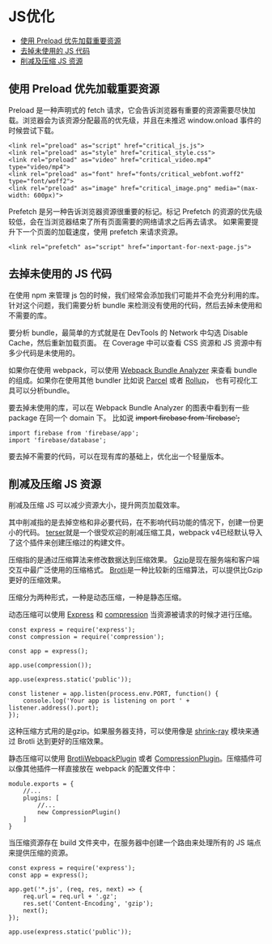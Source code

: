 # JS优化

* [使用 Preload 优先加载重要资源](javascript-optimization.md#preload-critical-assets)
* [去掉未使用的 JS 代码](javascript-optimization.md#remove-unused-javascript)
* [削减及压缩 JS 资源](javascript-optimization.md#compress-javascript)

## 使用 Preload 优先加载重要资源 <a id="preload-critical-assets"></a>

Preload 是一种声明式的 fetch 请求，它会告诉浏览器有重要的资源需要尽快加载。浏览器会为该资源分配最高的优先级，并且在未推迟 window.onload 事件的时候尝试下载。
```
<link rel="preload" as="script" href="critical_js.js">
<link rel="preload" as="style" href="critical_style.css">
<link rel="preload" as="video" href="critical_video.mp4" type="video/mp4">
<link rel="preload" as="font" href="fonts/critical_webfont.woff2" type="font/woff2">
<link rel="preload" as="image" href="critical_image.png" media="(max-width: 600px)">
```

Prefetch 是另一种告诉浏览器资源很重要的标记。标记 Prefetch 的资源的优先级较低，会在当浏览器结束了所有页面需要的网络请求之后再去请求。
如果需要提升下一个页面的加载速度，使用 prefetch 来请求资源。
```
<link rel="prefetch" as="script" href="important-for-next-page.js">
```

## 去掉未使用的 JS 代码 <a id="remove-unused-javascript"></a>
在使用 npm 来管理 js 包的时候，我们经常会添加我们可能并不会充分利用的库。针对这个问题，我们需要分析 bundle 来检测没有使用的代码，然后去掉未使用和不需要的库。

要分析 bundle，最简单的方式就是在 DevTools 的 Network 中勾选 Disable Cache，然后重新加载页面。
在 Coverage 中可以查看 CSS 资源和 JS 资源中有多少代码是未使用的。

如果你在使用 webpack，可以使用 [Webpack Bundle Analyzer](https://github.com/webpack-contrib/webpack-bundle-analyzer) 来查看 bundle 的组成。如果你在使用其他 bundler 比如说 [Parcel](https://parceljs.org/) 或者 [Rollup](https://rollupjs.org/guide/en/)， 也有可视化工具可以分析bundle。

要去掉未使用的库，可以在 Webpack Bundle Analyzer 的图表中看到有一些 package 在同一个 domain 下。
比如说 <strike>import firebase from 'firebase';</strike>
```
import firebase from 'firebase/app';
import 'firebase/database';
```

要去掉不需要的代码，可以在现有库的基础上，优化出一个轻量版本。


## 削减及压缩 JS 资源 <a id="compress-javascript"></a>

削减及压缩 JS 可以减少资源大小，提升网页加载效率。

其中削减指的是去掉空格和非必要代码，在不影响代码功能的情况下，创建一份更小的代码。
[terser](https://github.com/terser-js/terser)就是一个很受欢迎的削减压缩工具，webpack v4已经默认导入了这个插件来创建压缩过的构建文件。

压缩指的是通过压缩算法来修改数据达到压缩效果。
[Gzip](https://www.youtube.com/watch?v=whGwm0Lky2s&feature=youtu.be&t=14m11s)是现在服务端和客户端交互中最广泛使用的压缩格式。
[Brotli](https://opensource.googleblog.com/2015/09/introducing-brotli-new-compression.html)是一种比较新的压缩算法，可以提供比Gzip更好的压缩效果。

压缩分为两种形式，一种是动态压缩，一种是静态压缩。

动态压缩可以使用 [Express](https://expressjs.com/) 和 [compression](https://github.com/expressjs/compression) 当资源被请求的时候才进行压缩。
```
const express = require('express');
const compression = require('compression');

const app = express();

app.use(compression());

app.use(express.static('public'));

const listener = app.listen(process.env.PORT, function() {
	console.log('Your app is listening on port ' + listener.address().port);
});
```
这种压缩方式用的是gzip。如果服务器支持，可以使用像是 [shrink-ray](https://github.com/aickin/shrink-ray#readme) 模块来通过 Brotli 达到更好的压缩效果。

静态压缩可以使用 [BrotliWebpackPlugin](https://github.com/mynameiswhm/brotli-webpack-plugin) 或者 [CompressionPlugin](https://github.com/webpack-contrib/compression-webpack-plugin)。压缩插件可以像其他插件一样直接放在 webpack 的配置文件中：
```
module.exports = {
	//...
	plugins: [
		//...
		new CompressionPlugin()
	]
}
```
当压缩资源存在 build 文件夹中，在服务器中创建一个路由来处理所有的 JS 端点来提供压缩的资源。
```
const express = require('express');
const app = express();

app.get('*.js', (req, res, next) => {
	req.url = req.url + '.gz';
	res.set('Content-Encoding', 'gzip');
	next();
});

app.use(express.static('public'));
```